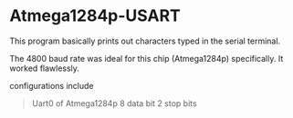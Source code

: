 # Atmega1284p-USART

This program basically prints out characters typed in the serial terminal.

The 4800 baud rate was ideal for this chip (Atmega1284p) specifically. It worked flawlessly.

configurations include 
> Uart0 of Atmega1284p
> 8 data bit
> 2 stop bits

